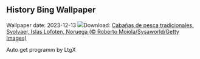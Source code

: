 ## History Bing Wallpaper
Wallpaper date: 2023-12-13
![](https://www.bing.com/th?id=OHR.LofotenRorbu_ES-ES5389345078_UHD.jpg&w=1000)Download: [Cabañas de pesca tradicionales, Svolvaer, Islas Lofoten, Noruega (© Roberto Moiola/Sysaworld/Getty Images)](https://www.bing.com/th?id=OHR.LofotenRorbu_ES-ES5389345078_UHD.jpg)

Auto get programm by LtgX
